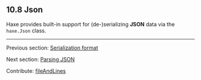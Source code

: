 ## 10.8 Json

Haxe provides built-in support for (de-)serializing **JSON** data via the `haxe.Json` class.

---

Previous section: [Serialization format](std-serialization-format.md)

Next section: [Parsing JSON](std-Json-parsing.md)

Contribute: [fileAndLines](https://github.com/HaxeFoundation/HaxeManual/blob/master/10-std.tex#L427-427)